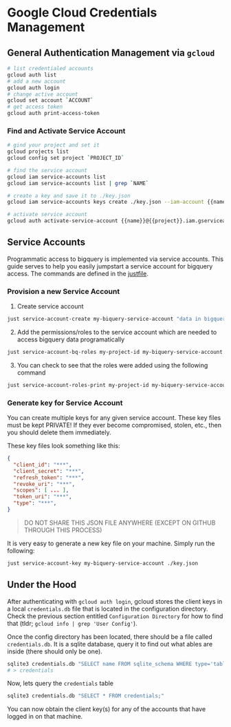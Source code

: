 # Google Cloud Credentials Management

## General Authentication Management via `gcloud`

```bash
# list credentialed accounts
gcloud auth list
# add a new account
gcloud auth login
# change active account
gcloud set account `ACCOUNT`
# get access token
gcloud auth print-access-token
```

### Find and Activate Service Account

```bash
# gind your project and set it
gcloud projects list
gcloud config set project `PROJECT_ID`

# find the service account
gcloud iam service-accounts list
gcloud iam service-accounts list | grep `NAME`

# create a key and save it to ./key.json
gcloud iam service-accounts keys create ./key.json --iam-account {{name}}@{{project}}.iam.gserviceaccount.com

# activate service account
gcloud auth activate-service-account {{name}}@{{project}}.iam.gserviceaccount.com --key-file=key.json
```

## Service Accounts

Programmatic access to bigquery is implemented via service accounts. This guide serves to help you easily jumpstart a service account for bigquery access. The commands are defined in the [justfile](./justfile).

### Provision a new Service Account

1. Create service account

```sh
just service-account-create my-biquery-service-account "data in bigquery is accessed for X purpose"
```

2. Add the permissions/roles to the service account which are needed to access bigquery data programatically

```sh
just service-account-bq-roles my-project-id my-biquery-service-account
```

3. You can check to see that the roles were added using the following command

```sh
just service-account-roles-print my-project-id my-biquery-service-account
```

### Generate key for Service Account

You can create multiple keys for any given service account. These key files must be kept PRIVATE! If they ever become compromised, stolen, etc., then you should delete them immediately.

These key files look something like this:

```json
{
  "client_id": "***",
  "client_secret": "***",
  "refresh_token": "***",
  "revoke_uri": "***",
  "scopes": [ ... ],
  "token_uri": "***",
  "type": "***",
}
```

> DO NOT SHARE THIS JSON FILE ANYWHERE (EXCEPT ON GITHUB THROUGH THIS PROCESS)

It is very easy to generate a new key file on your machine. Simply run the following:

```sh
just service-account-key my-biquery-service-account ./key.json
```

## Under the Hood

After authenticating with `gcloud auth login`, gcloud stores the client keys in a local `credentials.db` file that is located in the configuration directory. Check the previous section entitled `Configuration Directory` for how to find that (tldr; `gcloud info | grep 'User Config'`).

Once the config directory has been located, there should be a file called `credentials.db`. It is a sqlite database, query it to find out what ables are inside (there should only be one).

```bash
sqlite3 credentials.db "SELECT name FROM sqlite_schema WHERE type='table' ORDER BY name;"
# > credentials
```

Now, lets query the `credentials` table

```bash
sqlite3 credentials.db "SELECT * FROM credentials;"
```

You can now obtain the client key(s) for any of the accounts that have logged in on that machine.
